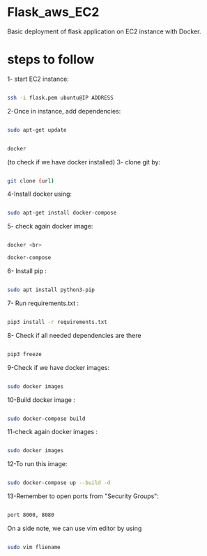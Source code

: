 # Flask_aws_EC2

Basic deployment of flask application on EC2 instance with Docker.


# steps to follow

1- start EC2 instance:<br>
```bash

ssh -i flask.pem ubuntu@IP ADDRESS

```

2-Once in instance, add dependencies: <br>



```bash

sudo apt-get update 

```

```bash

docker

```
(to check if we have docker installed)
3- clone git by:<br>



```bash

git clone (url)

```

4-Install docker using: <br>



```bash

sudo apt-get install docker-compose

```

5- check again docker image: <br>



```bash

docker <br>

docker-compose 

```

6- Install pip : <br>


```bash

sudo apt install python3-pip

```

7- Run requirements.txt : <br>

```bash

pip3 install -r requirements.txt

```

8- Check if all needed dependencies are there<br>

```bash

pip3 freeze

```
9-Check if we have docker images:<br>

```bash

sudo docker images

```
10-Build docker image : <br>


```bash

sudo docker-compose build

```

11-check again docker images : <br>

```bash

sudo docker images

```

12-To run this image:<br>

```bash

sudo docker-compose up --build -d

```

13-Remember to open ports from "Security Groups":<br>

```bash

port 8000, 8080 
```

On a side note, we can use vim editor by using<br>

```bash

sudo vim fliename
```
